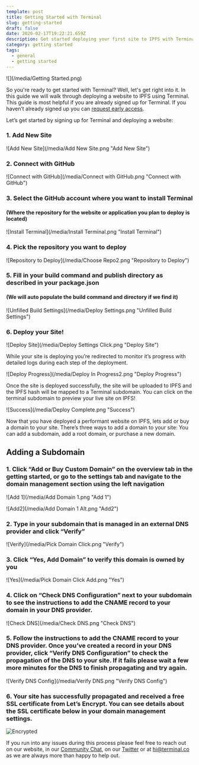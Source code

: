 ```yaml
---
template: post
title: Getting Started with Terminal
slug: getting-started
draft: false
date: 2020-02-17T19:22:21.659Z
description: Get started deploying your first site to IPFS with Terminal
category: getting started
tags:
  - general
  - getting started
---
```

![](/media/Getting Started.png)

So you're ready to get started with Terminal? Well, let's get right into it. In this guide we will walk through deploying a website to IPFS using Terminal. This guide is most helpful if you are already signed up for Terminal. If you haven’t already signed up you can [request early access](https://terminalbeta.typeform.com/to/kionHH).

Let’s get started by signing up for Terminal and deploying a website:

### 1. Add New Site

![Add New Site](/media/Add New Site.png "Add New Site")

### 2. Connect with GitHub

![Connect with GitHub](/media/Connect with GitHub.png "Connect with GitHub")

### 3. **Select the GitHub account where you want to install Terminal**

#### **(Where the repository for the website or application you plan to deploy is located)**

![Install Terminal](/media/Install Terminal.png "Install Terminal")

### 4. **Pick the repository you want to deploy**

![Repository to Deploy](/media/Choose Repo2.png "Repository to Deploy")

### **5**. **Fill in your build command and publish directory as described in your package.json**

#### (We will auto populate the build command and directory if we find it)

![Unfilled Build Settings](/media/Deploy Settings.png "Unfilled Build Settings")

### **6**. **Deploy your Site!**

![Deploy Site](/media/Deploy Settings Click.png "Deploy Site")



While your site is deploying you’re redirected to monitor it’s progress with detailed logs during each step of the deployment.

![Deploy Progress](/media/Deploy In Progress2.png "Deploy Progress")

Once the site is deployed successfully, the site will be uploaded to IPFS and the IPFS hash will be mapped to a Terminal subdomain. You can click on the terminal subdomain to preview your live site on IPFS!

![Success](/media/Deploy Complete.png "Success")

Now that you have deployed a performant website on IPFS, lets add or buy a domain to your site. There’s three ways to add a domain to your site: You can add a subdomain, add a root domain, or purchase a new domain.

## Adding a Subdomain

### 1. **Click “Add or Buy Custom Domain” on the overview tab in the getting started, or go to the settings tab and navigate to the domain management section using the left navigation**

![Add 1](/media/Add Domain 1.png "Add 1")

![Add2](/media/Add Domain 1 Alt.png "Add2")

### **2. Type in your subdomain that is managed in an external DNS provider and click “Verify”**

![Verify](/media/Pick Domain Click.png "Verify")

### **3. Click “Yes, Add Domain” to verify this domain is owned by you**

![Yes](/media/Pick Domain Click Add.png "Yes")

### 4. Click on “Check DNS Configuration” next to your subdomain to see the instructions to add the CNAME record to your domain in your DNS provider.

![Check DNS](/media/Check DNS.png "Check DNS")

### 5. **Follow the instructions to add the CNAME record to your DNS provider. Once you’ve created a record in your DNS provider, click “Verify DNS Configuration” to check the propagation of the DNS to your site. If it fails please wait a few more minutes for the DNS to finish propagating and try again.**

![Verify DNS Config](/media/Verify DNS.png "Verify DNS Config")

### 6. **Your site has successfully propagated and received a free SSL certificate from Let’s Encrypt. You can see details about the SSL certificate below in your domain management settings.**

![Encrypted](/media/Cert.png "Encrypted")

If you run into any issues during this process please feel free to reach out on our website, in our [Community Chat](https://join.slack.com/t/terminal-public/shared_invite/enQtOTM1MjQ3NTExMDU3LTNkYjU1ZGJhZGUyYjgwN2I3OThjY2U5OThlMGY2MGY0OGYxMDI1OWIwMTMwYzViZGY4ZGU0NDA0YmY4ZjVhOTg), on our [Twitter](https://twitter.com/terminaldotco) or at hi@terminal.co as we are always more than happy to help out.
